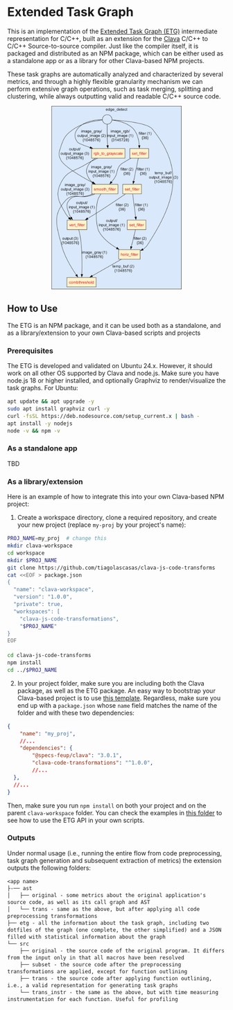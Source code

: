 # Extended Task Graph

This is an implementation of the [Extended Task Graph (ETG)](https://dl.acm.org/doi/abs/10.1145/3652032.3657580) intermediate representation for C/C++, built as an extension for the [Clava](https://github.com/specs-feup/clava) C/C++ to C/C++ Source-to-source compiler. Just like the compiler itself, it is packaged and distributed as an NPM package, which can be either used as a standalone app or as a library for other Clava-based NPM projects.

 These task graphs are automatically analyzed and characterized by several metrics, and through a highly flexible granularity mechanism we can perform extensive graph operations, such as task merging, splitting and clustering, while always outputting valid and readable C/C++ source code.

<p align="center">
<img src="edgedetect.png" width="300"  />
</p>

## How to Use

The ETG is an NPM package, and it can be used both as a standalone, and as a library/extension to your own Clava-based scripts and projects

### Prerequisites

The ETG is developed and validated on Ubuntu 24.x. However, it should work on all other OS supported by Clava and node.js. Make sure you have node.js 18 or higher installed, and optionally Graphviz to render/visualize the task graphs. For Ubuntu:

```bash
apt update && apt upgrade -y
sudo apt install graphviz curl -y
curl -fsSL https://deb.nodesource.com/setup_current.x | bash -
apt install -y nodejs
node -v && npm -v
```

### As a standalone app

TBD

### As a library/extension

Here is an example of how to integrate this into your own Clava-based NPM project:

1. Create a workspace directory, clone a required repository, and create your new project (replace `my-proj` by your project's name):

```bash
PROJ_NAME=my_proj  # change this
mkdir clava-workspace
cd workspace
mkdir $PROJ_NAME
git clone https://github.com/tiagolascasas/clava-js-code-transforms
cat <<EOF > package.json
{
  "name": "clava-workspace",
  "version": "1.0.0",
  "private": true,
  "workspaces": [
    "clava-js-code-transformations",
    "$PROJ_NAME"
}
EOF

cd clava-js-code-transforms
npm install
cd ../$PROJ_NAME
```

2. In your project folder, make sure you are including both the Clava package, as well as the ETG package. An easy way to bootstrap your Clava-based project is to use [this template](https://github.com/specs-feup/clava-project-template). Regardless, make sure you end up with a `package.json` whose `name` field matches the name of the folder and with these two dependencies:

```json
{
    "name": "my_proj",
    //...
    "dependencies": {
        "@specs-feup/clava": "3.0.1",
        "clava-code-transformations": "^1.0.0",
        //...
  },
  //...
}
```

Then, make sure you run `npm install` on both your project and on the parent `clava-workspace` folder. You can check the examples in [this folder](https://github.com/specs-feup/extended-task-graph/tree/main/test/simple-use-cases) to see how to use the ETG API in your own scripts.

### Outputs

Under normal usage (i.e., running the entire flow from code preprocessing, task graph generation and subsequent extraction of metrics) the extension outputs the following folders:

```
<app name>
├-── ast
│   ├── original - some metrics about the original application's source code, as well as its call graph and AST
│   └── trans - same as the above, but after applying all code preprocessing transformations
├── etg - all the information about the task graph, including two dotfiles of the graph (one complete, the other simplified) and a JSON filled with statistical information about the graph
└── src
    ├── original - the source code of the original program. It differs from the input only in that all macros have been resolved
    ├── subset - the source code after the preprocessing transformations are applied, except for function outlining
    ├── trans - the source code after applying function outlining, i.e., a valid representation for generating task graphs
    └── trans_instr - the same as the above, but with time measuring instrumentation for each function. Useful for profiling
```
